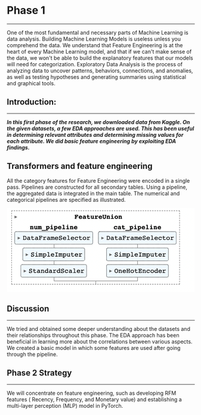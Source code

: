 # Phase 1

---

One of the most fundamental and necessary parts of Machine Learning is data
analysis. Building Machine Learning Models is useless unless you comprehend the
data. We understand that Feature Engineering is at the heart of every Machine
Learning model, and that if we can't make sense of the data, we won't be able to
build the explanatory features that our models will need for categorization.
Exploratory Data Analysis is the process of analyzing data to uncover patterns,
behaviors, connections, and anomalies, as well as testing hypotheses and
generating summaries using statistical and graphical tools.

## Introduction:

---

***In this first phase of the research, we downloaded data from Kaggle. On the
given datasets, a few EDA approaches are used. This has been useful in
determining relevant attributes and determining missing values for each
attribute. We did basic feature engineering by exploiting EDA findings.***

## Transformers and feature engineering

All the category features for Feature Engineering were encoded in a single
pass. Pipelines are constructed for all secondary tables. Using a pipeline, the
aggregated data is integrated in the main table. The numerical and categorical
pipelines are specified as illustrated.

![pipeline](../assets/pipeline.png)

## Discussion

---

We tried and obtained some deeper understanding about the datasets and their
relationships throughout this phase. The EDA approach has been beneficial in
learning more about the correlations between various aspects. We created a basic
model in which some features are used after going through the pipeline.

## Phase 2 Strategy

---

We will concentrate on feature engineering, such as developing RFM features (
Recency, Frequency, and Monetary value) and establishing a multi-layer
perception (MLP) model in PyTorch.

